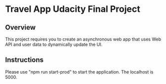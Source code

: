 # Travel App Udacity Final Project 

## Overview
This project requires you to create an asynchronous web app that uses Web API and user data to dynamically update the UI. 

## Instructions
Please use "npm run start-prod" to start the application. The localhost is 5000.

